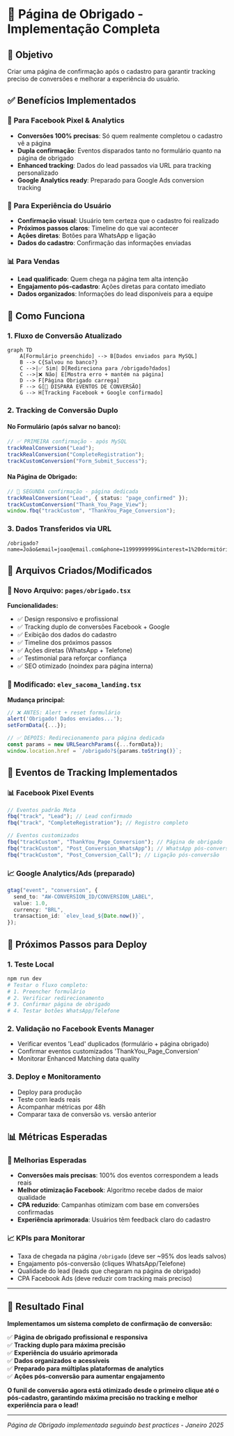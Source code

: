 # 📄 Página de Obrigado - Implementação Completa

## 🎯 Objetivo

Criar uma página de confirmação após o cadastro para garantir tracking preciso de conversões e melhorar a experiência do usuário.

## ✅ Benefícios Implementados

### 🎯 **Para Facebook Pixel & Analytics**

- **Conversões 100% precisas**: Só quem realmente completou o cadastro vê a página
- **Dupla confirmação**: Eventos disparados tanto no formulário quanto na página de obrigado
- **Enhanced tracking**: Dados do lead passados via URL para tracking personalizado
- **Google Analytics ready**: Preparado para Google Ads conversion tracking

### 🚀 **Para Experiência do Usuário**

- **Confirmação visual**: Usuário tem certeza que o cadastro foi realizado
- **Próximos passos claros**: Timeline do que vai acontecer
- **Ações diretas**: Botões para WhatsApp e ligação
- **Dados do cadastro**: Confirmação das informações enviadas

### 📊 **Para Vendas**

- **Lead qualificado**: Quem chega na página tem alta intenção
- **Engajamento pós-cadastro**: Ações diretas para contato imediato
- **Dados organizados**: Informações do lead disponíveis para a equipe

## 🔧 Como Funciona

### **1. Fluxo de Conversão Atualizado**

```mermaid
graph TD
    A[Formulário preenchido] --> B[Dados enviados para MySQL]
    B --> C{Salvou no banco?}
    C -->|✅ Sim| D[Redireciona para /obrigado?dados]
    C -->|❌ Não| E[Mostra erro + mantém na página]
    D --> F[Página Obrigado carrega]
    F --> G[🎯 DISPARA EVENTOS DE CONVERSÃO]
    G --> H[Tracking Facebook + Google confirmado]
```

### **2. Tracking de Conversão Duplo**

#### **No Formulário (após salvar no banco)**:

```typescript
// ✅ PRIMEIRA confirmação - após MySQL
trackRealConversion("Lead");
trackRealConversion("CompleteRegistration");
trackCustomConversion("Form_Submit_Success");
```

#### **Na Página de Obrigado**:

```typescript
// 🎯 SEGUNDA confirmação - página dedicada
trackRealConversion("Lead", { status: "page_confirmed" });
trackCustomConversion("Thank_You_Page_View");
window.fbq("trackCustom", "ThankYou_Page_Conversion");
```

### **3. Dados Transferidos via URL**

```
/obrigado?name=João&email=joao@email.com&phone=11999999999&interest=1%20dormitório
```

## 📁 Arquivos Criados/Modificados

### **📄 Novo Arquivo**: `pages/obrigado.tsx`

**Funcionalidades:**

- ✅ Design responsivo e profissional
- ✅ Tracking duplo de conversões Facebook + Google
- ✅ Exibição dos dados do cadastro
- ✅ Timeline dos próximos passos
- ✅ Ações diretas (WhatsApp + Telefone)
- ✅ Testimonial para reforçar confiança
- ✅ SEO otimizado (noindex para página interna)

### **🔧 Modificado**: `elev_sacoma_landing.tsx`

**Mudança principal:**

```typescript
// ❌ ANTES: Alert + reset formulário
alert('Obrigado! Dados enviados...');
setFormData({...});

// ✅ DEPOIS: Redirecionamento para página dedicada
const params = new URLSearchParams({...formData});
window.location.href = `/obrigado?${params.toString()}`;
```

## 🎯 Eventos de Tracking Implementados

### **📊 Facebook Pixel Events**

```typescript
// Eventos padrão Meta
fbq("track", "Lead"); // Lead confirmado
fbq("track", "CompleteRegistration"); // Registro completo

// Eventos customizados
fbq("trackCustom", "ThankYou_Page_Conversion"); // Página de obrigado
fbq("trackCustom", "Post_Conversion_WhatsApp"); // WhatsApp pós-conversão
fbq("trackCustom", "Post_Conversion_Call"); // Ligação pós-conversão
```

### **📈 Google Analytics/Ads (preparado)**

```typescript
gtag("event", "conversion", {
  send_to: "AW-CONVERSION_ID/CONVERSION_LABEL",
  value: 1.0,
  currency: "BRL",
  transaction_id: `elev_lead_${Date.now()}`,
});
```

## 🚀 Próximos Passos para Deploy

### **1. Teste Local**

```bash
npm run dev
# Testar o fluxo completo:
# 1. Preencher formulário
# 2. Verificar redirecionamento
# 3. Confirmar página de obrigado
# 4. Testar botões WhatsApp/Telefone
```

### **2. Validação no Facebook Events Manager**

- Verificar eventos 'Lead' duplicados (formulário + página obrigado)
- Confirmar eventos customizados 'ThankYou_Page_Conversion'
- Monitorar Enhanced Matching data quality

### **3. Deploy e Monitoramento**

- Deploy para produção
- Teste com leads reais
- Acompanhar métricas por 48h
- Comparar taxa de conversão vs. versão anterior

## 📊 Métricas Esperadas

### **🎯 Melhorias Esperadas**

- **Conversões mais precisas**: 100% dos eventos correspondem a leads reais
- **Melhor otimização Facebook**: Algoritmo recebe dados de maior qualidade
- **CPA reduzido**: Campanhas otimizam com base em conversões confirmadas
- **Experiência aprimorada**: Usuários têm feedback claro do cadastro

### **📈 KPIs para Monitorar**

- Taxa de chegada na página `/obrigado` (deve ser ~95% dos leads salvos)
- Engajamento pós-conversão (cliques WhatsApp/Telefone)
- Qualidade do lead (leads que chegaram na página de obrigado)
- CPA Facebook Ads (deve reduzir com tracking mais preciso)

---

## 🎉 Resultado Final

**Implementamos um sistema completo de confirmação de conversão:**

✅ **Página de obrigado profissional e responsiva**  
✅ **Tracking duplo para máxima precisão**  
✅ **Experiência do usuário aprimorada**  
✅ **Dados organizados e acessíveis**  
✅ **Preparado para múltiplas plataformas de analytics**  
✅ **Ações pós-conversão para aumentar engajamento**

**O funil de conversão agora está otimizado desde o primeiro clique até o pós-cadastro, garantindo máxima precisão no tracking e melhor experiência para o lead!**

---

_Página de Obrigado implementada seguindo best practices - Janeiro 2025_
